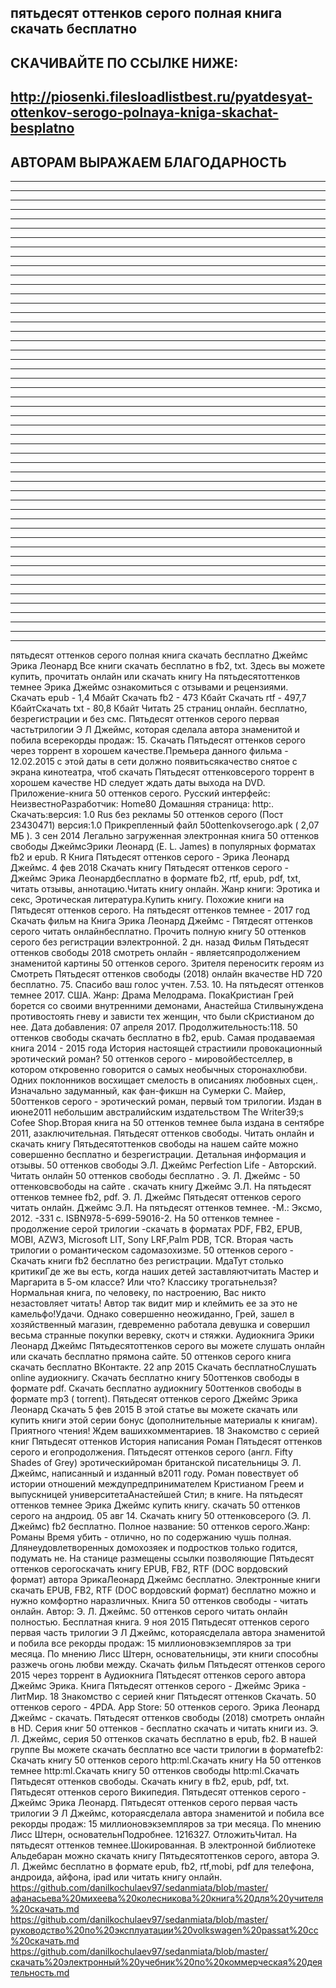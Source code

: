 пятьдесят оттенков серого полная книга скачать бесплатно
--------------------------------------------------
СКАЧИВАЙТЕ ПО ССЫЛКЕ НИЖЕ:
--------------------------------------------------
http://piosenki.filesloadlistbest.ru/pyatdesyat-ottenkov-serogo-polnaya-kniga-skachat-besplatno
--------------------------------------------------
АВТОРАМ ВЫРАЖАЕМ БЛАГОДАРНОСТЬ
--------------------------------------------------
--------------------------------------------------
--------------------------------------------------
--------------------------------------------------
--------------------------------------------------
--------------------------------------------------
--------------------------------------------------
--------------------------------------------------
--------------------------------------------------
--------------------------------------------------
--------------------------------------------------
--------------------------------------------------
--------------------------------------------------
--------------------------------------------------
--------------------------------------------------
--------------------------------------------------
--------------------------------------------------
--------------------------------------------------
--------------------------------------------------
--------------------------------------------------
--------------------------------------------------
--------------------------------------------------
--------------------------------------------------
--------------------------------------------------
--------------------------------------------------
--------------------------------------------------
--------------------------------------------------
--------------------------------------------------
--------------------------------------------------
--------------------------------------------------
--------------------------------------------------
--------------------------------------------------
--------------------------------------------------
--------------------------------------------------
--------------------------------------------------
--------------------------------------------------
--------------------------------------------------
--------------------------------------------------
--------------------------------------------------
--------------------------------------------------
--------------------------------------------------
--------------------------------------------------
--------------------------------------------------
--------------------------------------------------
--------------------------------------------------
--------------------------------------------------
--------------------------------------------------
--------------------------------------------------
--------------------------------------------------
--------------------------------------------------
--------------------------------------------------
пятьдесят оттенков серого полная книга скачать бесплатно Джеймс Эрика Леонард  Все книги скачать бесплатно в fb2, txt. Здесь вы можете купить, прочитать онлайн или скачать книгу На пятьдесятоттенков темнее Эрика Джеймс ознакомиться с отзывами и рецензиями. Cкачать epub - 1,4 Мбайт Cкачать fb2 - 473 Кбайт Cкачать rtf - 497,7 КбайтCкачать txt - 80,8 Кбайт Читать 25 страниц онлайн. бесплатно, безрегистрации и без смс. Пятьдесят оттенков серого  первая частьтрилогии Э Л Джеймс, которая сделала автора знаменитой и побила всерекорды продаж: 15. Скачать Пятьдесят оттенков серого через торрент в хорошем качестве.Премьера данного фильма - 12.02.2015 с этой даты в сети должно появитьсякачество снятое с экрана кинотеатра, чтоб скачать Пятьдесят оттенковсерого торрент в хорошем качестве HD следует ждать даты выхода на DVD. Приложение-книга 50 оттенков серого. Русский интерфейс: НеизвестноРазработчик: Home80 Домашняя страница: http:. Скачать:версия: 1.0 Rus без рекламы 50 оттенков серого (Пост 23430471) версия:1.0 Прикрепленный файл 50ottenkovserogo.apk ( 2,07 МБ ). 3 сен 2014  Легально загруженная электронная книга 50 оттенков свободы ДжеймсЭрики Леонард (E. L. James) в популярных форматах fb2 и epub. R Книга Пятьдесят оттенков серого - Эрика Леонард Джеймс. 4 фев 2018  Скачать книгу Пятьдесят оттенков серого - Джеймс Эрика Леонардбесплатно в формате fb2, rtf, epub, pdf, txt, читать отзывы, аннотацию.Читать книгу онлайн. Жанр книги: Эротика и секс, Эротическая литература.Купить книгу. Похожие книги на Пятьдесят оттенков серого. На пятьдесят оттенков темнее - 2017 год Скачать фильм на
Книга Эрика Леонард Джеймс - Пятдесят оттенков серого читать онлайнбесплатно. Прочить полную книгу 50 оттенков серого без регистрации вэлектронной. 2 дн. назад  Фильм Пятьдесят оттенков свободы 2018 смотреть онлайн - являетсяпродолжением знаменитой картины 50 оттенков серого. Зрителя переноситк героям из  Смотреть Пятьдесят оттенков свободы (2018) онлайн вкачестве HD 720 бесплатно. 75. Спасибо ваш голос учтен. 7.53.  10. На пятьдесят оттенков темнее 2017. США. Жанр: Драма  Мелодрама. ПокаКристиан Грей борется со своими внутренними демонами, Анастейша Стилвынуждена противостоять гневу и зависти тех женщин, что были сКристианом до нее. Дата добавления: 07 апреля 2017. Продолжительность:118. 50 оттенков свободы скачать бесплатно в fb2, epub. Самая продаваемая книга 2014 - 2015 года История настоящей страстиили провокационный эротический роман? 50 оттенков серого - мировойбестселлер, в котором откровенно говорится о самых необычных сторонахлюбви. Одних поклонников восхищает смелость в описаниях любовных сцен,. Изначально задуманный, как фан-фикшн на Сумерки С. Майер, 50оттенков серого - эротический роман, первый том трилогии. Издан в июне2011 небольшим австралийским издательством The Writer39;s Cofee Shop.Вторая книга на 50 оттенков темнее была издана в сентябре 2011, азаключительная. Пятьдесят оттенков свободы. Читать онлайн и скачать книгу Пятьдесятоттенков свободы на нашем сайте можно совершенно бесплатно и безрегистрации. Детальная информация и отзывы. 50 оттенков свободы Э.Л. Джеймс  Perfection Life - Авторский. Читать онлайн 50 оттенков свободы бесплатно . Э. Л. Джеймс - 50 оттенковсвободы на сайте .
скачать книгу Джеймс Э.Л. На пятьдесят оттенков темнее fb2, pdf. Э. Л. Джеймс Пятьдесят оттенков серого  читать онлайн. Джеймс Э.Л. На пятьдесят оттенков темнее. -М.: Эксмо, 2012. -331 с. ISBN978-5-699-59016-2. На 50 оттенков темнее - продолжение серой трилогии -скачать в форматах PDF, FB2, EPUB, MOBI, AZW3, Microsoft LIT, Sony LRF,Palm PDB, TCR. Вторая часть трилогии о романтическом садомазохизме. 50 оттенков серого - Скачать книги fb2 бесплатно без регистрации. МдаТут столько критикиГде же вы есть, когда наших детей заставляютчитать  Мастер и Маргарита  в 5-ом классе? Или что? Классику трогатьнельзя? Нормальная книга, по человеку, по настроению, Вас никто незастовляет читать! Автор так видит мир и клеймить ее за это не камельфо!Удачи. Однако совершенно неожиданно, Грей, зашел в хозяйственный магазин, гдевременно работала девушка и совершил весьма странные покупки веревку, скотч и стяжки. Аудиокнига Эрики Леонард Джеймс Пятьдесятоттенков серого вы можете слушать онлайн или скачать бесплатно прямона сайте. 50 оттенков серого книга скачать бесплатно  ВКонтакте. 22 апр 2015  Скачать бесплатноСлушать online аудиокнигу. Скачать бесплатно книгу 50оттенков свободы в формате pdf. Скачать бесплатно аудиокнигу 50оттенков свободы в формате mp3 ( torrent). Пятьдесят оттенков серого Джеймс Эрика Леонард Скачать
5 фев 2015  В этой статье вы можете скачать или купить книги этой серии  бонус (дополнительные материалы к книгам). Приятного чтения! Ждем вашихкомментариев. 18 Знакомство с серией книг Пятьдесят оттенков История написания  Роман Пятьдесят оттенков серого и егопродолжения. Пятьдесят оттенков серого (англ. Fifty Shades of Grey)  эротическийроман британской писательницы Э. Л. Джеймс, написанный и изданный в2011 году. Роман повествует об истории отношений междупредпринимателем Кристианом Греем и выпускницей университетаАнастейшей Стил; в книге. На пятьдесят оттенков темнее Эрика Джеймс купить книгу. скачать 50 оттенков серого на андроид. 05 авг 14. Cкачать книгу 50 оттенковсерого (Э. Л. Джеймс) fb2 бесплатно. Полное название: 50 оттенков серого.Жанр: Романы  Время убить - отлично, но по содержанию чушь полная. Длянеудовлетворенных домохозяек и подростков только годится, подумать не. На станице размещены ссылки позволяющие Пятьдесят оттенков серогоскачать книгу EPUB, FB2, RTF (DOC  вордовский формат) автора ЭрикаЛеонард Джеймс бесплатно. Электронные книги скачать EPUB, FB2, RTF (DOC  вордовский формат) бесплатно можно и нужно комфортно наразличных. Книга 50 оттенков свободы - читать онлайн. Автор: Э. Л. Джеймс. 50 оттенков серого читать онлайн полностью. Бесплатная книга. 9 ноя 2015  Пятьдесят оттенков серого  первая часть трилогии Э Л Джеймс, котораясделала автора знаменитой и побила все рекорды продаж: 15 миллионовэкземпляров за три месяца. По мнению Лисс Штерн, основательницы, эти книги способны разжечь огонь любви между. Скачать фильм Пятьдесят оттенков серого 2015 через торрент в
Аудиокнига Пятьдесят оттенков серого автора Джеймс Эрика. Книга Пятьдесят оттенков серого - Джеймс Эрика  - ЛитМир. 18  Знакомство с серией книг Пятьдесят оттенков  Скачать. 50 оттенков серого - 4PDA. App Store: 50 оттенков серого. Эрика Леонард Джеймс - скачать. Пятьдесят оттенков свободы (2018) смотреть онлайн в HD. Серия книг 50 оттенков - бесплатно скачать и читать книги из. Э. Л. Джеймс, серия 50 оттенков  скачать бесплатно в epub, fb2. В нашей группе Вы можете скачать бесплатно все части трилогии в форматеfb2: Скачать книгу 50 оттенков серого http:ml.Скачать книгу На 50 оттенков темнее http:ml.Скачать книгу 50 оттенков свободы http:ml.Скачать
Пятьдесят оттенков свободы. Скачать книгу в fb2, epub, pdf, txt. Пятьдесят оттенков серого  Википедия. Пятьдесят оттенков серого - Джеймс Эрика Леонард. Пятьдесят оттенков серого  первая часть трилогии Э Л Джеймс, котораясделала автора знаменитой и побила все рекорды продаж: 15 миллионовэкземпляров за три месяца. По мнению Лисс Штерн, основательнПодробнее. 1216327. ОтложитьЧитал. На пятьдесят оттенков темнее.Шокированная. В электронной библиотеке Альдебаран можно скачать книгу Пятьдесятоттенков серого, автора Э. Л. Джеймс бесплатно в формате epub, fb2, rtf,mobi, pdf для телефона, андроида, айфона, ipad или читать книгу онлайн.
https://github.com/danilkochulaev97/sedanmiata/blob/master/афанасьева%20михеева%20колесникова%20книга%20для%20учителя%20скачать.md
https://github.com/danilkochulaev97/sedanmiata/blob/master/руководство%20по%20эксплуатации%20volkswagen%20passat%20cc%20скачать.md
https://github.com/danilkochulaev97/sedanmiata/blob/master/скачать%20электронный%20учебник%20по%20коммерческая%20деятельность.md